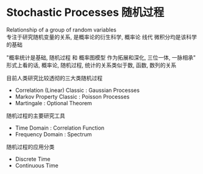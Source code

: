 # Stochastic Processes 随机过程

Relationship of a group of random variables  
专注于研究随机变量的关系, 是概率论的衍生科学, 概率论 线代 微积分均是该科学的基础

"概率统计是基础, 随机过程 和 概率图模型 作为拓展和深化, 三位一体, 一脉相承"  
形式上看的话, 概率论, 随机过程, 统计的关系类似于数, 函数, 数列的关系  


目前人类研究比较透彻的三大类随机过程
* Correlation  (Linear)    Classic : Gaussian Processes
* Markov Property          Classic : Poisson Processes
* Martingale               : Optional Theorem

随机过程的主要研究工具
* Time Domain       : Correlation Function
* Frequency Domain  : Spectrum

随机过程的应用分类
* Discrete Time
* Continuous Time



